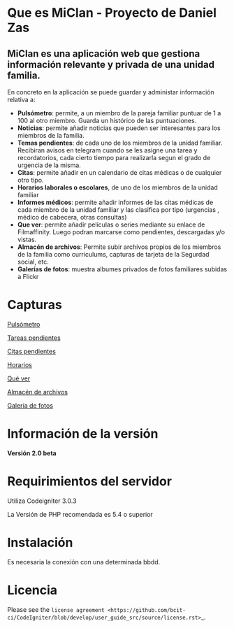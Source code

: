 Que es MiClan - Proyecto de Daniel Zas
==========
MiClan es una aplicación web que gestiona información relevante y privada de una unidad familia.
--------------------


En concreto en la aplicación se puede guardar y administar información relativa a:

* **Pulsómetro**: permite, a un miembro de la pareja familiar puntuar de 1 a 100 al otro miembro. Guarda un histórico de las puntuaciones.
* **Noticias**: permite añadir noticias que pueden ser interesantes para los miembros de la familia.
* **Temas pendientes**: de cada uno de los miembros de la unidad familiar. Recibiran avisos en telegram cuando se les asigne una tarea y recordatorios, cada cierto tiempo para realizarla segun el grado de urgencia de la misma.
* **Citas**: permite añadir en un calendario de citas médicas o de cualquier otro tipo.
* **Horarios laborales o escolares**, de uno de los miembros de la unidad familiar
* **Informes médicos**: permite añadir informes de las citas médicas de cada miembro de la unidad familiar y las clasifica por tipo (urgencias , médico de cabecera, otras consultas)
* **Que ver**: permite añadir películas o series mediante su enlace de Filmaffinity. Luego podran marcarse como pendientes, descargadas y/o vistas.
* **Almacén de archivos**: Permite subir archivos propios de los miembros de la familia como curriculums, capturas de tarjeta de la Segurdad social, etc.
* **Galerías de fotos**: muestra albumes privados de fotos familiares subidas a Flickr



Capturas
==========


<a target="_blank" href="https://i.imgur.com/eODN3dC.jpg"> Pulsómetro</a>

<a target="_blank" href="https://i.imgur.com/k0Itj9l.jpg"> Tareas pendientes</a>

<a target="_blank" href="https://i.imgur.com/UWHnUBN.jpg"> Citas pendientes</a>

<a target="_blank" href="https://i.imgur.com/JSHoSwJ.jpg"> Horarios</a>

<a target="_blank" href="https://i.imgur.com/FZKCpyr.jpg"> Qué ver</a>

<a target="_blank" href="https://i.imgur.com/wIJo1Fm.jpg"> Almacén de archivos</a>

<a target="_blank" href="#"> Galería de fotos</a>






Información de la versión
==========


**Versión 2.0 beta**


Requirimientos del servidor
==========

Utiliza Codeigniter 3.0.3 

La Versión de PHP recomendada es 5.4 o superior


Instalación
==========

Es necesaria la conexión con una determinada bbdd. 



Licencia
==========


Please see the `license
agreement <https://github.com/bcit-ci/CodeIgniter/blob/develop/user_guide_src/source/license.rst>`_.


